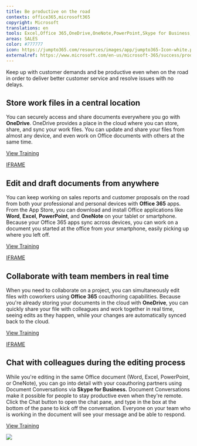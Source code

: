 ```yaml
---
title: Be productive on the road
contexts: office365,microsoft365
copyright: Microsoft
translations: en
tools: Excel,Office 365,OneDrive,OneNote,PowerPoint,Skype for Business,Word
areas: SALES
color: #777777
icon: https://jumpto365.com/resources/images/app/jumpto365-Icon-white.png
externalref: https://www.microsoft.com/en-us/microsoft-365/success/productivitylibrary/be-productive-on-the-road
---
```

Keep up with customer demands&#xA0;and be productive even when on the road in order to deliver better customer service and resolve issues with no delays.


## Store work files in a central location

You can securely access and share documents everywhere you go with **OneDrive**. OneDrive provides a place in the cloud where you can store, share, and sync your work files. You can update and share your files from almost any device, and even work on Office documents with others at the same time.

[View Training](https://support.office.com/en-us/article/Me-and-my-docs-f4038601-67d7-465c-82be-11e15eac1bf8?ui=en-US&rs=en-US&ad=US)

[IFRAME](https://www.microsoft.com/en-us/videoplayer/embed/RE1US0a)

## Edit and draft documents from anywhere

You can keep working on sales reports and customer proposals on the road from both your professional and personal devices with **Office 365** apps. From the App Store, you can download and install Office applications like **Word**, **Excel**, **PowerPoint**, and **OneNote** on your tablet or smartphone. Because your Office 365 apps sync across devices, you can work on a document you started at the office from your smartphone, easily picking up where you left off.

[View Training](https://support.office.com/en-US/article/Set-up-Office-apps-and-email-on-a-mobile-device-7dabb6cb-0046-40b6-81fe-767e0b1f014f)

[IFRAME](https://www.microsoft.com/en-us/videoplayer/embed/RE1URXj)

## Collaborate with team members in real time

When you need to collaborate on a project, you can simultaneously edit files with coworkers using **Office 365** coauthoring capabilities. Because you're already storing your documents in the cloud with **OneDrive**, you can quickly share your file with colleagues and work together in real time, seeing edits as they happen, while your changes are automatically synced back to the cloud.

[View Training](https://support.office.com/en-US/article/Document-collaboration-and-co-authoring-EE1509B4-1F6E-401E-B04A-782D26F564A4)

[IFRAME](https://www.microsoft.com/en-us/videoplayer/embed/RE1UCnb)

## Chat with colleagues during the editing process

While you're editing in the same Office document (Word, Excel, PowerPoint, or OneNote), you can go into detail with your coauthoring partners using Document Conversations via **Skype for Business.** Document Conversations make it possible for people to stay productive even when they're remote. Click the Chat button to open the chat pane, and type in the box at the bottom of the pane to kick off the conversation. Everyone on your team who is working in the document will see your message and be able to respond.

[View Training](https://support.office.com/en-US/article/Have-a-Skype-chat-while-you-work-in-Office-Online-832cf337-94e1-46b3-9296-0291f9375d58)

![](http://img-prod-cms-rt-microsoft-com.akamaized.net/cms/api/am/imageFileData/RE1N07T?ver=e3f3)

